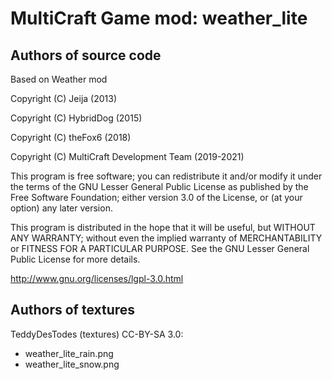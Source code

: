 MultiCraft Game mod: weather_lite
=================================

Authors of source code
----------------------

Based on Weather mod

Copyright (C) Jeija (2013)

Copyright (C) HybridDog (2015)

Copyright (C) theFox6 (2018)

Copyright (C) MultiCraft Development Team (2019-2021)

This program is free software; you can redistribute it and/or modify
it under the terms of the GNU Lesser General Public License as published by
the Free Software Foundation; either version 3.0 of the License, or
(at your option) any later version.

This program is distributed in the hope that it will be useful,
but WITHOUT ANY WARRANTY; without even the implied warranty of
MERCHANTABILITY or FITNESS FOR A PARTICULAR PURPOSE.  See the
GNU Lesser General Public License for more details.

http://www.gnu.org/licenses/lgpl-3.0.html


Authors of textures
-------------------

TeddyDesTodes (textures) CC-BY-SA 3.0:

* weather_lite_rain.png
* weather_lite_snow.png
